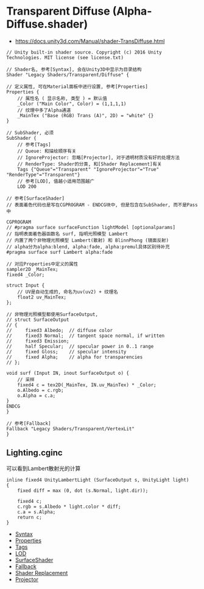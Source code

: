 # Transparent Diffuse (Alpha-Diffuse.shader)
* <https://docs.unity3d.com/Manual/shader-TransDiffuse.html>

```ShaderLab
// Unity built-in shader source. Copyright (c) 2016 Unity Technologies. MIT license (see license.txt)

// Shader名, 参考[Syntax], 会在Unity3D中显示为目录结构
Shader "Legacy Shaders/Transparent/Diffuse" {

// 定义属性, 可在Material面板中进行设置, 参考[Properties]
Properties {
    // 属性名 ( 显示名称, 类型 ) = 默认值
    _Color ("Main Color", Color) = (1,1,1,1)
    // 纹理中多了Alpha通道
    _MainTex ("Base (RGB) Trans (A)", 2D) = "white" {}
}

// SubShader, 必须
SubShader {
    // 参考[Tags]
    // Queue: 和描绘顺序有关
    // IgnoreProjector: 忽略[Projector], 对于透明材质没有好的处理方法
    // RenderType: Shader的分类, 和[Shader Replacement]有关
    Tags {"Queue"="Transparent" "IgnoreProjector"="True" "RenderType"="Transparent"}
    // 参考[LOD], 值越小适用范围越广
    LOD 200

// 参考[SurfaceShader]
// 表面着色代码也是写在CGPROGRAM - ENDCG块中, 但是包含在SubShader, 而不是Pass中

CGPROGRAM
// #pragma surface surfaceFunction lightModel [optionalparams]
// 指明表面着色器函数名 surf, 指明光照模型 Lambert
// 内置了两个非物理光照模型 Lambert(散射) 和 BlinnPhong (镜面反射)
// alpha分为alpha:blend, alpha:fade, alpha:premul具体区别待补充
#pragma surface surf Lambert alpha:fade

// 对应Properties中定义的属性
sampler2D _MainTex;
fixed4 _Color;

struct Input {
    // UV是自动生成的, 命名为uv(uv2) + 纹理名
    float2 uv_MainTex;
};

// 非物理光照模型都使用SurfaceOutput, 
// struct SurfaceOutput
// {
//     fixed3 Albedo;  // diffuse color
//     fixed3 Normal;  // tangent space normal, if written
//     fixed3 Emission;
//     half Specular;  // specular power in 0..1 range
//     fixed Gloss;    // specular intensity
//     fixed Alpha;    // alpha for transparencies
// };

void surf (Input IN, inout SurfaceOutput o) {
    // 采样
    fixed4 c = tex2D(_MainTex, IN.uv_MainTex) * _Color;
    o.Albedo = c.rgb;
    o.Alpha = c.a;
}
ENDCG
}

// 参考[Fallback]
Fallback "Legacy Shaders/Transparent/VertexLit"
}

```

## Lighting.cginc
可以看到Lambert散射光的计算

```HLSL
inline fixed4 UnityLambertLight (SurfaceOutput s, UnityLight light)
{
    fixed diff = max (0, dot (s.Normal, light.dir));

    fixed4 c;
    c.rgb = s.Albedo * light.color * diff;
    c.a = s.Alpha;
    return c;
}
```

* [Syntax](../../../ShaderLab%20Reference/ShaderLab%20Syntax.md)
* [Properties](../../../ShaderLab%20Reference/ShaderLab%20Properties.md)
* [Tags](../../../ShaderLab%20Reference/SubShader%20Tags.md)
* [LOD](../../../ShaderLab%20Reference/SubShader%20LOD.md)
* [SurfaceShader](../../../ShaderLab%20Reference/SurfaceShader.md)
* [Fallback](../../../ShaderLab%20Reference/ShaderLab%20Fallback.md)
* [Shader Replacement](../../../ShaderLab%20Reference/Shader%20Replacement.md)
* [Projector](../../../ShaderLab%20Reference/Projector.md)
